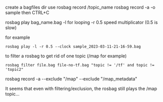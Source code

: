 create a bagfiles dir
use rosbag record /topic_name
rosbag record -a -o sample
then CTRL+C


rosbag play bag_name.bag
-l for looping
-r 0.5 speed multiplicator (0.5 is slow)

for example
```
rosbag play -l -r 0.5 --clock sample_2023-03-11-21-16-59.bag 
```

to filter a rosbag to get rid of one topic (/map for example)
```
rosbag filter file.bag file-no-tf.bag "topic != '/tf' and topic != 'topic2"
```

rosbag record -a --exclude "/map" --exclude "/map_metadata"

It seems that even with filtering/exclusion, the rosbag still plays the /map topic...